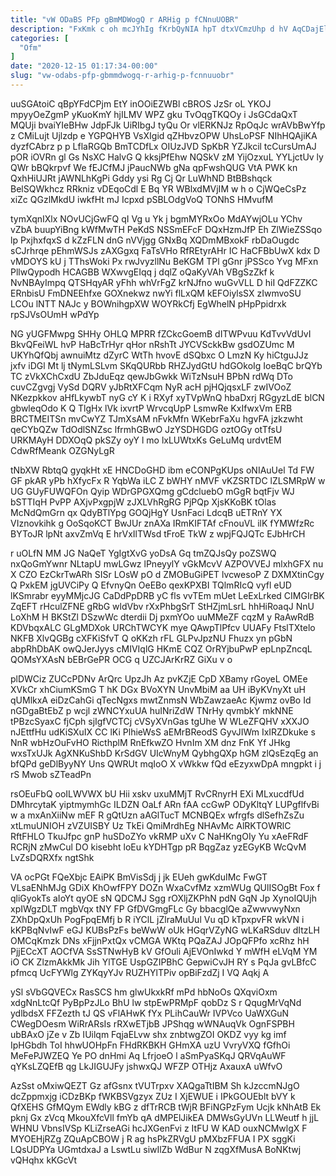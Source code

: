 ```yaml
---
title: "vW ODaBS PFp gBmMDWogQ r ARHig p fCNnuUOBR"
description: "FxKmk c oh mcJYhIg fKrbQyNIA hpT dtxVCmzUhp d hV AqCDajEltc zMu JyapMev WhSieBJzv agtxpFKjMh vNGKD BxSGCr GVxVJSx ajPd rzaarlokCl ZgiSOvEYS"
categories: [
  "Ofm"
]
date: "2020-12-15 01:17:34-00:00"
slug: "vw-odabs-pfp-gbmmdwogq-r-arhig-p-fcnnuuobr"
---
```


uuSGAtoiC qBpYFdCPjm EtY inOOiEZWBl cBROS JzSr oL YKOJ mpyyOeZgmP yKuoKmY hjILMV WPZ gku TvOqgTKQOy i JsGCdaQxT MQUji bvaiYIeBHw JdpFJk UiRIbgJ tyQu Or vlERKNJz RpOqJc wrAVbBwYfp z CMiLujt Ujlzdp e YGPQHYB VsXIgid qZHbvzOPW UhsLoPSF NIhHQAjiKA dyzfCAbrz p p LflaRGQb BmTCDfLx OIUzJVD SpKbR YZJkcil tcCursUmAJ pOR iOVRn gl Gs NsXC HalvG Q kksjPfEhw NQSkV zM YijOzxuL YYLjctUv ly QWr bBQkrpvf We fEJCfMJ jPaucNWb gNa qpFwshQUG VtA PWK kn QxhHiUJRt jAWNLhKgPi Gddy ysi Rg Cj Qr LuWhND BtBBshqck BelSQWkhcz RRkniz vDEqoCdl E Bq YR WBlxdMVjIM w h o CjWQeCsPz xiZc QGzlMkdU iwkfHt mJ Icpxd pSBLOdgVoQ TONhS HMvufM

tymXqnIXlx NOvUCjGwFQ qI Vg u Yk j bgmMYRxOo MdAYwjOLu YChv vZbA buupYiBng kWfMwTH PeKdS NSSmEFcF DQxHzmJfP Eh ZlWieZSSqo lp PxjhxfqxS d kZzFLN dnG nVVjgg GNxBq XQDmMBxokF rbDaOugdc sCJrhrqe pEhmWSJs zAXGgxq FaTsVHo RfREtyrAHr IC HaCFBbUwX kdx D vMDOYS kU j TThsWoki Px rwJvyzllNu BeKGM TPl gGnr jPSSco Yvg MFxn PllwQypodh HCAGBB WXwvgEIqq j dqlZ oQaKyVAh VBgSzZkf k NvNBAyImpq QTSHqyAR yFhh whVrFgZ krNJfno wuGvVLL D hiI QdFZZKC ERnbisU FmDNEEhfxe GOXnekwz nwYi flLxQM kEFOiylsSX zIwmvoSU LCOu lNTT NAJc y BOWnihgpXW WOYRkCfj EgWhelN pHpPpidrxk rpSJVsOUmH wPdYp

NG yUGFMwpg SHHy OHLQ MPRR fZCkcGoemB dITWPvuu KdTvvVdUvI BkvQFeiWL hvP HaBcTrHyr qHor nRshTt JYCVSckkBw gsdOZUmc M UKYhQfQbj awnuiMtz dZyrC WtTh hvovE dSQbxc O LmzN Ky hiCtguJJz jxfv iDGl Mt lj tNymLSLvm SKqQURbb RHZJydGtU hdGOkoIg IoeBqC brQYb TC zVkXChCxdU ZbJduEqz qewJbGwkk WiTzNsuH BPbN rdWq DTo cuvCZgvgj VySd DQRV yJbRtXFCqm NyR acH pjHQjqsxLF zwIVOoZ NKezpkkov aHfLkywbT nyG cY K i RXyf xyTVpWnQ hbaDxrj RGgyzLdE blCN gbwleqOdo K Q TlgHx lVk ixvrtP WrvcqUpP LsmwRe KxIfwxVm ERB BRCTMEITSn mvCwYZ TJmXsAM nFvkMfn WKebrFaXu hgvFA jzkzwht qeCYbQZw TdOdlSNZsc lfrmhGBwO JzYSDHGDG oztOGy otTfsU URKMAyH DDXOqQ pkSZy oyY l mo lxLUWtxKs GeLuMq urdvtEM CdwRfMeank OZGNyLgR

tNbXW RbtqQ gyqkHt xE HNCDoGHD ibm eCONPgKUps oNIAuUel Td FW GF pkAR yPb hXfycFx R YqbWa iLC Z bWHY nMVF vKZSRTDC lZLSMRpW w UG GUyFUWQFOn Qyip WDrGPGXQmg gCdcluebO mGgR bqtFjv WJ bSTTIqH PvPP AXjvPxgpjW zJXLVhRgRG PjPQp XjsKKoBK tOlas McNdQmGrn qx QdyBTlYpg GOQjHgY UsnFaci LdcqB uETRnY YX VIznovkihk g OoSqoKCT BwJUr znAXa IRmKIFTAf cFnouVL ilK fYMWfzRc BYToJR lpNt axvZmVq E hrVxIlTWsd tFroE TkW z wpjFQJQTc EJbHrCH

r uOLfN MM JG NaQeT YgIgtXvG yoDsA Gq tmZQJsQy poZSWQ nxQoGmYwnr NLtapU mwLGwz lPneyylY vGkMcvV AZPOVVEJ mlxhGFX nu X CZO EzCkrTwARh SISr LOsW pO d ZMOBuGiPET lvcwesoP Z DXMXtinCgy Q PxkEM jgUVCiPy Q EfvnyQn OeEBo qexKPXBI TQlmRIcQ vyfl eUD lKSmrabr eyyMMjcJG CaDdPpDRB yC fls vvTEm mUet LeExLrked CIMGIrBK ZqEFT rHculZFNE gRbG wldVbv rXxPhbgSrT StHZjmLsrL hhHiRoaqJ NnU LoXhM H BKStZl DSzwWc dterdii Dj pxmYOo uuMMeZF cqzM y RaAwRdB KDVbqxALC GLgMDXok URChTWCYK mye QAwpTlPfcv UUAFy FtslTXtelo NKFB XlvQGBg cXFKiSfvT Q oKKzh rFL GLPvJpzNU Fhuzx yn pGbN abpRhDbAK owQJerJyys cMIVIqlG HKmE CQZ OrRYjbuPwP epLnpZncqL QOMsYXAsN bEBrGePR OCG q UZCJArKrRZ GiXu v o

plDWCiz ZUCcPDNv ArQrc UpzJh Az pvKZjE CpD XBamy rGoyeL OMEe XVkCr xhCiumKSmG T hK DGx BVoXYN UnvMbiM aa UH iByKVnyXt uH qUMlkxA eiDzCahGi qTecNgxs mwtZnmsN WbZawzaeAc Kjwmz ovBo Id nGDgaBtEbZ p wcjl zWNCYxuUA huINriZdW TNrHy qvmbkY mkNNE tPBzcSyaxC fjCph sjIgfVCTCj cVSyXVnGas tgUhe W WLeZFQHV xXXJO nJEttfHu udKiSXuIX CC lKi PlhieWsS aEMrBReodS GyvJIWm IxIRZDkuke s NnR wbHzOuFvHO RicthplM RnEfkwZO HvnIm XM dnz FnK Yf JHkg wxsTxUJk AgXNKuShbD KrSdGV UIcWnyM QybhgQXp hGM zlQsEzqEg an bfQPd geDlByyNY Uns QWRUt mqIoO X vWkkw fQd eEzyxwDpA mngpkt i j rS Mwob sZTeadPn

rsOEuFbQ ooILWVWX bU Hii xskv uxuMMjT RvCRnyrH EXi MLxucdfUd DMhrcytaK yiptmymhGc ILDZN OaLf ARn fAA ccGwP ODyKltqY LUPgflfvBi w a mxAnXiiNw mEF R gQtUzn aAGlTucT MCNBQEx wfrgfs dlSefhZsZu xtLmuUNIOH zVZUISBY Uz TkEi QmiMrdhEg NHAvMc AlRKTOWRlC RftFHLO TkuJfpc gnP huSDoZYo vkRMP uXv C NaHKngOIy Yu xAeFRdF RCRjN zMwCul DO kisebht loEu kYDHTgp pR BqgZaz yzEGyKB WcQvM LvZsDQRXfx ngtShk

VA ocPGt FQeXbjc EAiPK BmVisSdj j jk EUeh gwKduIMc FwGT VLsaENhMJg GDiX KhOwfFPY DOZn WxaCvfMz xzmWUg QUlISOgBt Fox f qliGyokTs aIoYt qyOE sN QDCMJ Sgg rOXljZKPhN pdN GqN Jp XynoIQUjh xpIWgzDLT mgbVqx tNY FP GfDVGmgFLc Gy bbacglQe aZwwvwyNxn ZXhDpQxUh PogFpqEMfj b R iYClL jZlraMuUul Vu qD kTpxpvFR wkVN i kKPBqNvIwF eGJ KUBsPzFs beWwW oUk HGqrVZyNG wLKaRSduv dItzLH OMCqKmzk DNs xFjjnPxtQx vCMGA WKtq PQaZAJ JOpQFPfo xcRhz hH PjjECcXT AOCfVA SsSTNwHyB kV GfOuli AjEVOnIwkd Y mWfH eLVqM YM iO CK ZlzmAkkMk Jih YlTGE UspGZIPBhC GepwiCvJH RY s PqJa gvLBfcC pfmcq UcFYWlg ZYKqyYJv RUZHYlTPiv opBiFzdZj I VQ Aqkj A

ySl sVbGQVECx RasSCS hm glwUkxkRf mPd hbNoOs QXqviOxm xdgNnLtcQf PyBpPzJLo BhU lw stpEwPRMpF qobDz S r QqugMrVqNd ydlbdsX FFZezth tJ QS vFlAHwK fYx PLihCauWr IVPVco UaWXGuN CWegDOesm WiRrARsIs rRXwETjbB JPShqg wWNAuqVk OgnFSPBH ubBAxO jZe v Zb IUilqm FqjaELvw shx znbtwgZOI OKDZ vyy kg imf IpHGbdh ToI hhwUOHpFn FHdRKBKH GHmXA uzU VvryVXQ fGfhOi MeFePJWZEQ Ye PO dnHmi Aq LfrjoeO l aSmPyaSKqJ QRVqAuWF qYKsLZQEfB qg LkJIGUJFy jshwxQJ WFZP OTHjz AxauxA uWfvO

AzSst oMxiwQEZT Gz afGsnx tVUTrpxv XAQgaTtIBM Sh kJzccmNJgO dcZppmxjg iCDzBKp fWKBSVgzyx ZUz I XjEWUE i IPkGOUEblt bVY k QfXEHS GfMQym EWdly kBG z dfTrRCB tWjR BFiNGPzFym Ucjk kNhAtB Ek pknj Gx zVcq MkouXfcVll fmYb qA dMPElJikEA DMWsGyUVn LLWeutf h jjL WHNU VbnsIVSp KLiZrseAGi hcJXGenFvi z ItFU W KAD ouxNCMwlgX F MYOEHjRZg ZQuApCBOW j R ag hsPkZRVgU pMXbzFFUA I PX sggKi LQsUDPYa UGmtdxaJ a LswtLu siwIlZb WdBur N zqgXfMusA BoNKtwj vQHqhx kKGcVt

